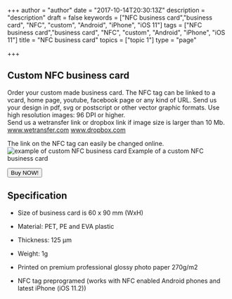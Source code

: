 +++
author = "author"
date = "2017-10-14T20:30:13Z"
description = "description"
draft = false
keywords = ["NFC business card","business card", "NFC", "custom", "Android", "iPhone", "iOS 11"]
tags = ["NFC business card","business card", "NFC", "custom", "Android", "iPhone", "iOS 11"]
title = "NFC business card"
topics = ["topic 1"]
type = "page"

+++
## Custom NFC business card
Order your custom made business card. The NFC tag can be linked to a vcard, home page, youtube, facebook page or any kind of URL. 
Send us your design in pdf, svg or postscript or other vector graphic formats. Use high resolution images: 96 DPI or higher.  
Send us a wetransfer link or dropbox link if image size is larger than 10 Mb.
www.wetransfer.com
www.dropbox.com

The link on the NFC tag can easily be changed online.
![example of custom NFC business card][1]
Example of a custom NFC business card

<button class="btn btn-success btn-lg snipcart-add-item" data-item-id="3DQuu-Custom-NFC-business-card" data-item-name="3DQuu-Custom-NFC-business-card" data-item-price="20" data-item-weight="1" data-item-url="https://3dquu.com/en/nfc-business-card" data-item-stackable="false"  data-item-custom1-name="Web link (URL)" data-item-custom1-required="true"  data-item-description="3DQuu Custom NFC business card">
Buy NOW!
</button>

## Specification
 - Size of business card is 60 x 90 mm (WxH)

 - Material: PET, PE and EVA plastic

 - Thickness: 125 µm

 - Weight: 1g

 - Printed on premium professional glossy photo paper 270g/m2

 - NFC tag preprogramed (works with NFC enabled Android phones and latest iPhone (iOS 11.2))


  [1]: https://res.cloudinary.com/dtnahfj7l/v1508012761/wd39elymlcoizzxqlnlo
